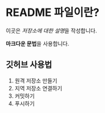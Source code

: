 # README 파일이란?

이곳은 *저장소에 대한 설명*을 작성합니다.

**마크다운 문법**을 사용합니다.

## 깃허브 사용법
1. 원격 저장소 만들기
2. 지역 저장소 연결하기
3. 커밋하기
4. 푸시하기
